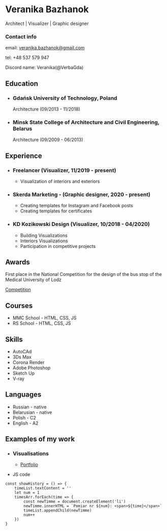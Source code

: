 # Veranika Bazhanok
Architect | Visualizer | Graphic designer

### Contact info
email: veranika.bazhanok@gmail.com

tel: +48 537 579 947

Discord name: Veranika(@VerbaGda)

## Education

* ### Gdańsk University of Technology, Poland
  Architecture (09/2013 - 11/2018)
  
* ### Minsk State College of Architecture and Civil Engineering, Belarus
  Architecture (09/2009 - 06/2013)

## Experience
  * ### Freelancer (Visualizer, 11/2019 - present)
    * Visualization of interiors and exteriors
      
  * ### Skerda Marketing - (Graphic designer, 2020 - present)
    * Creating templates for Instagram and Facebook posts
    * Creating templates for certificates
      
  * ### KD Kozikowski Design (Visualizer, 10/2018 - 04/2020)
    * Building Visualizations
    * Interiors Visualizations
    * Participation in competitive projects

## Awards 
  First place in the National Competition for the design of the bus stop of the Medical University of Lodz
  
  [Competition](https://umed.pl/wyniki-konkursu-na-projekt-wiaty-przystankowej/)

## Courses
  * MMC School - HTML, CSS, JS
  * RS School - HTML, CSS, JS

## Skills
  * AutoCAd
  * 3Ds Max
  * Corona Render
  * Adobe Photoshop
  * Sketch Up
  * V-ray

## Languages
  * Russian - native
  * Belarusian - native
  * Polish - C2
  * English - A2


## Examples of my work
   * ### Visualisations
     * [Portfolio](https://www.portfoliobox.net/admin/#/projects)
     
   * JS code
```
const showHistory = () => {
	timeList.textContent = ''
	let num = 1
	timesArr.forEach(time => {
		const newTimme = document.createElement('li')
		newTimme.innerHTML = `Pomiar nr ${num}: <span>${time}</span>`
		timeList.appendChild(newTimme)
		num++
	})
}
```
